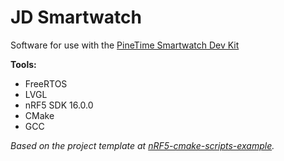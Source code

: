 # JD Smartwatch

Software for use with the [PineTime Smartwatch Dev Kit](https://wiki.pine64.org/index.php?title=PineTime)

**Tools:**
- FreeRTOS
- LVGL
- nRF5 SDK 16.0.0
- CMake
- GCC

_Based on the project template at [nRF5-cmake-scripts-example](https://github.com/NRB-Tech/nRF5-cmake-scripts-example)._
